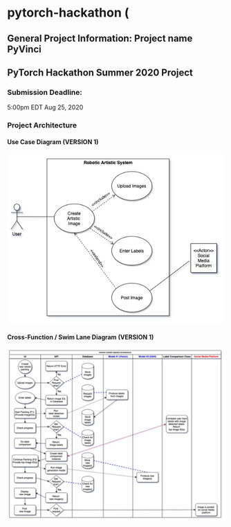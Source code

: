 # pytorch-hackathon (
General Project Information:
Project name PyVinci
---------------------------------------------------------------------------------------
## PyTorch Hackathon Summer 2020 Project


### Submission Deadline:
5:00pm EDT Aug 25, 2020

### Project Architecture

#### Use Case Diagram (VERSION 1)

![use case diagram](architecture/UML-Diagrams/UseCaseDiagram-PytorchHackaton-Jul20_20.jpg)

#### Cross-Function / Swim Lane Diagram (VERSION 1)

![cross-function / swim lane diagram](architecture/UML-Diagrams/Cross-funtional_SwimlaneDiagram-PyTorchHackathon-Jul20_20.jpg)
